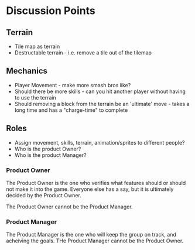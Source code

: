 # Discussion Points

## Terrain
* Tile map as terrain
* Destructable terrain - i.e. remove a tile out of the tilemap

## Mechanics
* Player Movement - make more smash bros like?
* Should there be more skills - can you hit another player without having to use the terrain
* Should removing a block from the terrain be an 'ultimate' move - takes a long time and has a "charge-time" to complete

## Roles
* Assign movement, skills, terrain, animation/sprites to different people?
* Who is the product Owner?
* Who is the product Manager?

### Product Owner
The Product Owner is the one who verifies what features should or should not make it into the game.
Everyone else has a say, but it is ultimately decided by the Product Owner.

The Product Owner cannot be the Product Manager.

### Product Manager
The Product Manager is the one who will keep the group on track, and acheiving the goals.
THe Product Manager cannot be the Product Owner.